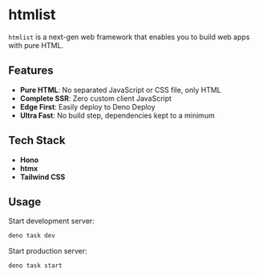 # htmlist

`htmlist` is a next-gen web framework that enables you to build web apps with pure HTML.

## Features

- **Pure HTML**: No separated JavaScript or CSS file, only HTML
- **Complete SSR**: Zero custom client JavaScript
- **Edge First**: Easily deploy to Deno Deploy
- **Ultra Fast**: No build step, dependencies kept to a minimum

## Tech Stack

- **Hono**
- **htmx**
- **Tailwind CSS**

## Usage

Start development server:

```bash
deno task dev
```

Start production server:

```bash
deno task start
```

